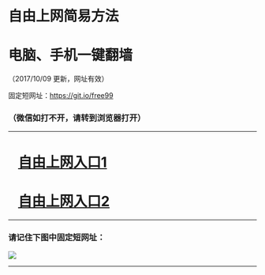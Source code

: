 ﻿# 自由上网简易方法

# 电脑、手机一键翻墙

（2017/10/09 更新，网址有效）

固定短网址：https://git.io/free99

### （微信如打不开，请转到浏览器打开）


***





# &nbsp;&nbsp; <a href="http://ft106229076.fwq-tz-1001.info/fwqtz01.html?t=100900111373 " target="_blank">自由上网入口1</a>
# &nbsp;&nbsp; <a href="http://ft1658328095.fwq-tz-1002.info/fwqtz02.html?t=100900119846 " target="_blank">自由上网入口2</a>
***

### 请记住下图中固定短网址：

<img src="https://s3-us-west-2.amazonaws.com/fwq-1001/yjfq-20170905okok.png" /> 


***

